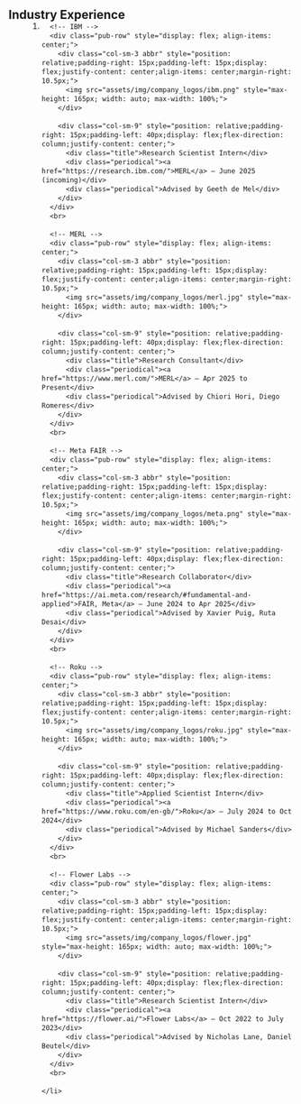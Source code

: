 <h2 id="industry" style="margin: 2px 0px -15px;">Industry Experience</h2>

<div class="publications" style="margin-left: 35px;">
  <ol class="bibliography">
    <li>

      <!-- IBM -->
      <div class="pub-row" style="display: flex; align-items: center;">
        <div class="col-sm-3 abbr" style="position: relative;padding-right: 15px;padding-left: 15px;display: flex;justify-content: center;align-items: center;margin-right: 10.5px;"> 
          <img src="assets/img/company_logos/ibm.png" style="max-height: 165px; width: auto; max-width: 100%;">
        </div>

        <div class="col-sm-9" style="position: relative;padding-right: 15px;padding-left: 40px;display: flex;flex-direction: column;justify-content: center;">
          <div class="title">Research Scientist Intern</div>
          <div class="periodical"><a href="https://research.ibm.com/">MERL</a> — June 2025 (incoming)</div>
          <div class="periodical">Advised by Geeth de Mel</div>
        </div>
      </div>
      <br>

      <!-- MERL -->
      <div class="pub-row" style="display: flex; align-items: center;">
        <div class="col-sm-3 abbr" style="position: relative;padding-right: 15px;padding-left: 15px;display: flex;justify-content: center;align-items: center;margin-right: 10.5px;"> 
          <img src="assets/img/company_logos/merl.jpg" style="max-height: 165px; width: auto; max-width: 100%;">
        </div>

        <div class="col-sm-9" style="position: relative;padding-right: 15px;padding-left: 40px;display: flex;flex-direction: column;justify-content: center;">
          <div class="title">Research Consultant</div>
          <div class="periodical"><a href="https://www.merl.com/">MERL</a> — Apr 2025 to Present</div>
          <div class="periodical">Advised by Chiori Hori, Diego Romeres</div>
        </div>
      </div>
      <br>

      <!-- Meta FAIR -->
      <div class="pub-row" style="display: flex; align-items: center;">
        <div class="col-sm-3 abbr" style="position: relative;padding-right: 15px;padding-left: 15px;display: flex;justify-content: center;align-items: center;margin-right: 10.5px;"> 
          <img src="assets/img/company_logos/meta.png" style="max-height: 165px; width: auto; max-width: 100%;">
        </div>

        <div class="col-sm-9" style="position: relative;padding-right: 15px;padding-left: 40px;display: flex;flex-direction: column;justify-content: center;">
          <div class="title">Research Collaborator</div>
          <div class="periodical"><a href="https://ai.meta.com/research/#fundamental-and-applied">FAIR, Meta</a> — June 2024 to Apr 2025</div>
          <div class="periodical">Advised by Xavier Puig, Ruta Desai</div>
        </div>
      </div>
      <br>

      <!-- Roku -->
      <div class="pub-row" style="display: flex; align-items: center;">
        <div class="col-sm-3 abbr" style="position: relative;padding-right: 15px;padding-left: 15px;display: flex;justify-content: center;align-items: center;margin-right: 10.5px;">
          <img src="assets/img/company_logos/roku.jpg" style="max-height: 165px; width: auto; max-width: 100%;">
        </div>

        <div class="col-sm-9" style="position: relative;padding-right: 15px;padding-left: 40px;display: flex;flex-direction: column;justify-content: center;">
          <div class="title">Applied Scientist Intern</div>
          <div class="periodical"><a href="https://www.roku.com/en-gb/">Roku</a> — July 2024 to Oct 2024</div>
          <div class="periodical">Advised by Michael Sanders</div>
        </div>
      </div>
      <br>

      <!-- Flower Labs -->
      <div class="pub-row" style="display: flex; align-items: center;">
        <div class="col-sm-3 abbr" style="position: relative;padding-right: 15px;padding-left: 15px;display: flex;justify-content: center;align-items: center;margin-right: 10.5px;">
          <img src="assets/img/company_logos/flower.jpg" style="max-height: 165px; width: auto; max-width: 100%;">
        </div>

        <div class="col-sm-9" style="position: relative;padding-right: 15px;padding-left: 40px;display: flex;flex-direction: column;justify-content: center;">
          <div class="title">Research Scientist Intern</div>
          <div class="periodical"><a href="https://flower.ai/">Flower Labs</a> — Oct 2022 to July 2023</div>
          <div class="periodical">Advised by Nicholas Lane, Daniel Beutel</div>
        </div>
      </div>
      <br>

    </li>
  </ol>
</div>